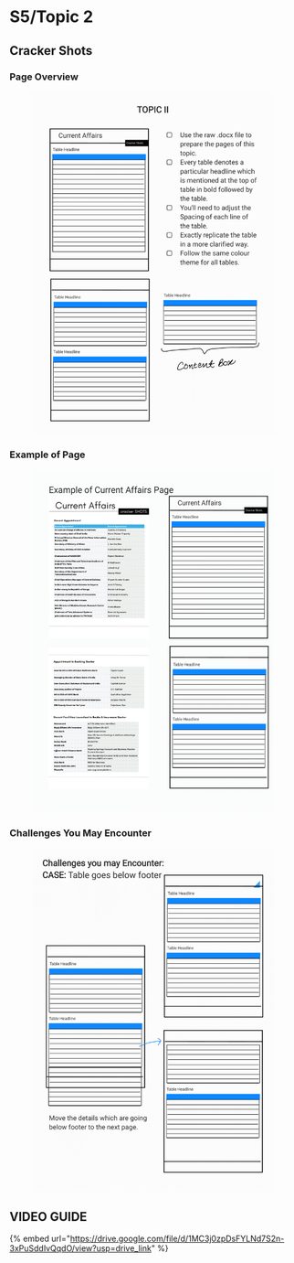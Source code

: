 # S5/Topic 2

## Cracker Shots

### Page Overview

<figure><img src="../../.gitbook/assets/V2-Magazine Design Gudelines Book-72.png" alt=""><figcaption></figcaption></figure>

### Example of Page

<figure><img src="../../.gitbook/assets/V2-Magazine Design Gudelines Book-73.png" alt=""><figcaption></figcaption></figure>

### Challenges You May Encounter

<figure><img src="../../.gitbook/assets/V2-Magazine Design Gudelines Book-74.png" alt=""><figcaption></figcaption></figure>

## VIDEO GUIDE

{% embed url="https://drive.google.com/file/d/1MC3j0zpDsFYLNd7S2n-3xPuSddIvQqdO/view?usp=drive_link" %}

